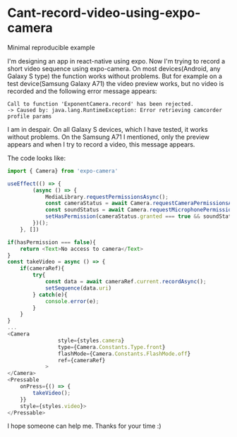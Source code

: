 # Cant-record-video-using-expo-camera
Minimal reproducible example

I'm designing an app in react-native using expo. Now I'm trying to record a short video sequence using expo-camera. On most devices(Android, any Galaxy S type) the function works without problems. But for example on a test device(Samsung Galaxy A71) the video preview works, but no video is recorded and the following error message appears:
~~~
Call to function 'ExponentCamera.record' has been rejected.
-> Caused by: java.lang.RuntimeException: Error retrieving camcorder profile params
~~~
I am in despair. On all Galaxy S devices, which I have tested, it works without problems. On the Samsung A71 I mentioned, only the preview appears and when I try to record a video, this message appears.

The code looks like:
~~~js
import { Camera} from 'expo-camera'

useEffect(() => {
        (async () => {
            MediaLibrary.requestPermissionsAsync();
            const cameraStatus = await Camera.requestCameraPermissionsAsync();
            const soundStatus = await Camera.requestMicrophonePermissionsAsync();
            setHasPermission(cameraStatus.granted === true && soundStatus.granted === true);
        })();
    }, [])

if(hasPermission === false){
    return <Text>No access to camera</Text>
}
const takeVideo = async () => {
    if(cameraRef){
        try{
            const data = await cameraRef.current.recordAsync();
            setSequence(data.uri)
        } catch(e){
            console.error(e);
        }
    }
}
...
<Camera
                style={styles.camera}
                type={Camera.Constants.Type.front}
                flashMode={Camera.Constants.FlashMode.off}
                ref={cameraRef}
            >
</Camera>
<Pressable 
    onPress={() => {
        takeVideo();
    }}
    style={styles.video}>
</Pressable>
~~~
I hope someone can help me. Thanks for your time :)
